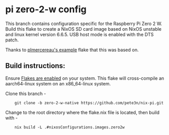 # pi zero-2-w config
This branch contains configuration specific for the Raspberry Pi Zero 2 W. 
Build this flake to create a NixOS SD card image based on NixOS unstable and
linux kernel version 6.6.5. USB host mode is enabled with the DTS patch.

Thanks to [plmercereau's example](https://github.com/plmercereau/nixos-pi-zero-2)
flake that this was based on.

## Build instructions:
Ensure [Flakes are enabled](https://nixos.wiki/wiki/Flakes) on your system.
This flake will cross-compile an aarch64-linux system on an x86_64-linux system.

Clone this branch -
```
    git clone -b zero-2-w-native https://github.com/pete3n/nix-pi.git
```
Change to the root directory where the flake.nix file is located, then build with -
```
    nix build -L .#nixosConfigurations.images.zero2w
```
